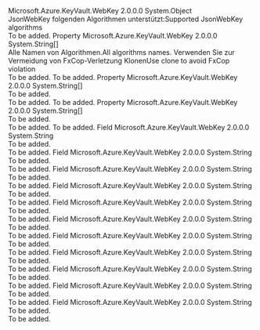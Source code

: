 <Type Name="JsonWebKeySignatureAlgorithm" FullName="Microsoft.Azure.KeyVault.WebKey.JsonWebKeySignatureAlgorithm">
  <TypeSignature Language="C#" Value="public static class JsonWebKeySignatureAlgorithm" />
  <TypeSignature Language="ILAsm" Value=".class public auto ansi abstract sealed beforefieldinit JsonWebKeySignatureAlgorithm extends System.Object" />
  <TypeSignature Language="DocId" Value="T:Microsoft.Azure.KeyVault.WebKey.JsonWebKeySignatureAlgorithm" />
  <TypeSignature Language="VB.NET" Value="Public Class JsonWebKeySignatureAlgorithm" />
  <TypeSignature Language="F#" Value="type JsonWebKeySignatureAlgorithm = class" />
  <AssemblyInfo>
    <AssemblyName>Microsoft.Azure.KeyVault.WebKey</AssemblyName>
    <AssemblyVersion>2.0.0.0</AssemblyVersion>
  </AssemblyInfo>
  <Base>
    <BaseTypeName>System.Object</BaseTypeName>
  </Base>
  <Interfaces />
  <Docs>
    <summary>
            <span data-ttu-id="9d634-101">JsonWebKey folgenden Algorithmen unterstützt:</span><span class="sxs-lookup"><span data-stu-id="9d634-101">Supported JsonWebKey algorithms</span></span>
            </summary>
    <remarks>To be added.</remarks>
  </Docs>
  <Members>
    <Member MemberName="AllAlgorithms">
      <MemberSignature Language="C#" Value="public static string[] AllAlgorithms { get; }" />
      <MemberSignature Language="ILAsm" Value=".property string[] AllAlgorithms" />
      <MemberSignature Language="DocId" Value="P:Microsoft.Azure.KeyVault.WebKey.JsonWebKeySignatureAlgorithm.AllAlgorithms" />
      <MemberSignature Language="VB.NET" Value="Public Shared ReadOnly Property AllAlgorithms As String()" />
      <MemberSignature Language="F#" Value="member this.AllAlgorithms : string[]" Usage="Microsoft.Azure.KeyVault.WebKey.JsonWebKeySignatureAlgorithm.AllAlgorithms" />
      <MemberType>Property</MemberType>
      <AssemblyInfo>
        <AssemblyName>Microsoft.Azure.KeyVault.WebKey</AssemblyName>
        <AssemblyVersion>2.0.0.0</AssemblyVersion>
      </AssemblyInfo>
      <ReturnValue>
        <ReturnType>System.String[]</ReturnType>
      </ReturnValue>
      <Docs>
        <summary>
            <span data-ttu-id="9d634-102">Alle Namen von Algorithmen.</span><span class="sxs-lookup"><span data-stu-id="9d634-102">All algorithms names.</span></span> <span data-ttu-id="9d634-103">Verwenden Sie zur Vermeidung von FxCop-Verletzung Klonen</span><span class="sxs-lookup"><span data-stu-id="9d634-103">Use clone to avoid FxCop violation</span></span>
            </summary>
        <value>To be added.</value>
        <remarks>To be added.</remarks>
      </Docs>
    </Member>
    <Member MemberName="AllEcAlgorithms">
      <MemberSignature Language="C#" Value="public static string[] AllEcAlgorithms { get; }" />
      <MemberSignature Language="ILAsm" Value=".property string[] AllEcAlgorithms" />
      <MemberSignature Language="DocId" Value="P:Microsoft.Azure.KeyVault.WebKey.JsonWebKeySignatureAlgorithm.AllEcAlgorithms" />
      <MemberSignature Language="VB.NET" Value="Public Shared ReadOnly Property AllEcAlgorithms As String()" />
      <MemberSignature Language="F#" Value="member this.AllEcAlgorithms : string[]" Usage="Microsoft.Azure.KeyVault.WebKey.JsonWebKeySignatureAlgorithm.AllEcAlgorithms" />
      <MemberType>Property</MemberType>
      <AssemblyInfo>
        <AssemblyName>Microsoft.Azure.KeyVault.WebKey</AssemblyName>
        <AssemblyVersion>2.0.0.0</AssemblyVersion>
      </AssemblyInfo>
      <ReturnValue>
        <ReturnType>System.String[]</ReturnType>
      </ReturnValue>
      <Docs>
        <summary>To be added.</summary>
        <value>To be added.</value>
        <remarks>To be added.</remarks>
      </Docs>
    </Member>
    <Member MemberName="AllRsaAlgorithms">
      <MemberSignature Language="C#" Value="public static string[] AllRsaAlgorithms { get; }" />
      <MemberSignature Language="ILAsm" Value=".property string[] AllRsaAlgorithms" />
      <MemberSignature Language="DocId" Value="P:Microsoft.Azure.KeyVault.WebKey.JsonWebKeySignatureAlgorithm.AllRsaAlgorithms" />
      <MemberSignature Language="VB.NET" Value="Public Shared ReadOnly Property AllRsaAlgorithms As String()" />
      <MemberSignature Language="F#" Value="member this.AllRsaAlgorithms : string[]" Usage="Microsoft.Azure.KeyVault.WebKey.JsonWebKeySignatureAlgorithm.AllRsaAlgorithms" />
      <MemberType>Property</MemberType>
      <AssemblyInfo>
        <AssemblyName>Microsoft.Azure.KeyVault.WebKey</AssemblyName>
        <AssemblyVersion>2.0.0.0</AssemblyVersion>
      </AssemblyInfo>
      <ReturnValue>
        <ReturnType>System.String[]</ReturnType>
      </ReturnValue>
      <Docs>
        <summary>To be added.</summary>
        <value>To be added.</value>
        <remarks>To be added.</remarks>
      </Docs>
    </Member>
    <Member MemberName="ECDSA256">
      <MemberSignature Language="C#" Value="public const string ECDSA256;" />
      <MemberSignature Language="ILAsm" Value=".field public static literal string ECDSA256" />
      <MemberSignature Language="DocId" Value="F:Microsoft.Azure.KeyVault.WebKey.JsonWebKeySignatureAlgorithm.ECDSA256" />
      <MemberSignature Language="VB.NET" Value="Public Const ECDSA256 As String " />
      <MemberSignature Language="F#" Value="val mutable ECDSA256 : string" Usage="Microsoft.Azure.KeyVault.WebKey.JsonWebKeySignatureAlgorithm.ECDSA256" />
      <MemberType>Field</MemberType>
      <AssemblyInfo>
        <AssemblyName>Microsoft.Azure.KeyVault.WebKey</AssemblyName>
        <AssemblyVersion>2.0.0.0</AssemblyVersion>
      </AssemblyInfo>
      <ReturnValue>
        <ReturnType>System.String</ReturnType>
      </ReturnValue>
      <Docs>
        <summary>To be added.</summary>
        <remarks>To be added.</remarks>
      </Docs>
    </Member>
    <Member MemberName="ES256">
      <MemberSignature Language="C#" Value="public const string ES256;" />
      <MemberSignature Language="ILAsm" Value=".field public static literal string ES256" />
      <MemberSignature Language="DocId" Value="F:Microsoft.Azure.KeyVault.WebKey.JsonWebKeySignatureAlgorithm.ES256" />
      <MemberSignature Language="VB.NET" Value="Public Const ES256 As String " />
      <MemberSignature Language="F#" Value="val mutable ES256 : string" Usage="Microsoft.Azure.KeyVault.WebKey.JsonWebKeySignatureAlgorithm.ES256" />
      <MemberType>Field</MemberType>
      <AssemblyInfo>
        <AssemblyName>Microsoft.Azure.KeyVault.WebKey</AssemblyName>
        <AssemblyVersion>2.0.0.0</AssemblyVersion>
      </AssemblyInfo>
      <ReturnValue>
        <ReturnType>System.String</ReturnType>
      </ReturnValue>
      <Docs>
        <summary>To be added.</summary>
        <remarks>To be added.</remarks>
      </Docs>
    </Member>
    <Member MemberName="ES384">
      <MemberSignature Language="C#" Value="public const string ES384;" />
      <MemberSignature Language="ILAsm" Value=".field public static literal string ES384" />
      <MemberSignature Language="DocId" Value="F:Microsoft.Azure.KeyVault.WebKey.JsonWebKeySignatureAlgorithm.ES384" />
      <MemberSignature Language="VB.NET" Value="Public Const ES384 As String " />
      <MemberSignature Language="F#" Value="val mutable ES384 : string" Usage="Microsoft.Azure.KeyVault.WebKey.JsonWebKeySignatureAlgorithm.ES384" />
      <MemberType>Field</MemberType>
      <AssemblyInfo>
        <AssemblyName>Microsoft.Azure.KeyVault.WebKey</AssemblyName>
        <AssemblyVersion>2.0.0.0</AssemblyVersion>
      </AssemblyInfo>
      <ReturnValue>
        <ReturnType>System.String</ReturnType>
      </ReturnValue>
      <Docs>
        <summary>To be added.</summary>
        <remarks>To be added.</remarks>
      </Docs>
    </Member>
    <Member MemberName="ES512">
      <MemberSignature Language="C#" Value="public const string ES512;" />
      <MemberSignature Language="ILAsm" Value=".field public static literal string ES512" />
      <MemberSignature Language="DocId" Value="F:Microsoft.Azure.KeyVault.WebKey.JsonWebKeySignatureAlgorithm.ES512" />
      <MemberSignature Language="VB.NET" Value="Public Const ES512 As String " />
      <MemberSignature Language="F#" Value="val mutable ES512 : string" Usage="Microsoft.Azure.KeyVault.WebKey.JsonWebKeySignatureAlgorithm.ES512" />
      <MemberType>Field</MemberType>
      <AssemblyInfo>
        <AssemblyName>Microsoft.Azure.KeyVault.WebKey</AssemblyName>
        <AssemblyVersion>2.0.0.0</AssemblyVersion>
      </AssemblyInfo>
      <ReturnValue>
        <ReturnType>System.String</ReturnType>
      </ReturnValue>
      <Docs>
        <summary>To be added.</summary>
        <remarks>To be added.</remarks>
      </Docs>
    </Member>
    <Member MemberName="PS256">
      <MemberSignature Language="C#" Value="public const string PS256;" />
      <MemberSignature Language="ILAsm" Value=".field public static literal string PS256" />
      <MemberSignature Language="DocId" Value="F:Microsoft.Azure.KeyVault.WebKey.JsonWebKeySignatureAlgorithm.PS256" />
      <MemberSignature Language="VB.NET" Value="Public Const PS256 As String " />
      <MemberSignature Language="F#" Value="val mutable PS256 : string" Usage="Microsoft.Azure.KeyVault.WebKey.JsonWebKeySignatureAlgorithm.PS256" />
      <MemberType>Field</MemberType>
      <AssemblyInfo>
        <AssemblyName>Microsoft.Azure.KeyVault.WebKey</AssemblyName>
        <AssemblyVersion>2.0.0.0</AssemblyVersion>
      </AssemblyInfo>
      <ReturnValue>
        <ReturnType>System.String</ReturnType>
      </ReturnValue>
      <Docs>
        <summary>To be added.</summary>
        <remarks>To be added.</remarks>
      </Docs>
    </Member>
    <Member MemberName="PS384">
      <MemberSignature Language="C#" Value="public const string PS384;" />
      <MemberSignature Language="ILAsm" Value=".field public static literal string PS384" />
      <MemberSignature Language="DocId" Value="F:Microsoft.Azure.KeyVault.WebKey.JsonWebKeySignatureAlgorithm.PS384" />
      <MemberSignature Language="VB.NET" Value="Public Const PS384 As String " />
      <MemberSignature Language="F#" Value="val mutable PS384 : string" Usage="Microsoft.Azure.KeyVault.WebKey.JsonWebKeySignatureAlgorithm.PS384" />
      <MemberType>Field</MemberType>
      <AssemblyInfo>
        <AssemblyName>Microsoft.Azure.KeyVault.WebKey</AssemblyName>
        <AssemblyVersion>2.0.0.0</AssemblyVersion>
      </AssemblyInfo>
      <ReturnValue>
        <ReturnType>System.String</ReturnType>
      </ReturnValue>
      <Docs>
        <summary>To be added.</summary>
        <remarks>To be added.</remarks>
      </Docs>
    </Member>
    <Member MemberName="PS512">
      <MemberSignature Language="C#" Value="public const string PS512;" />
      <MemberSignature Language="ILAsm" Value=".field public static literal string PS512" />
      <MemberSignature Language="DocId" Value="F:Microsoft.Azure.KeyVault.WebKey.JsonWebKeySignatureAlgorithm.PS512" />
      <MemberSignature Language="VB.NET" Value="Public Const PS512 As String " />
      <MemberSignature Language="F#" Value="val mutable PS512 : string" Usage="Microsoft.Azure.KeyVault.WebKey.JsonWebKeySignatureAlgorithm.PS512" />
      <MemberType>Field</MemberType>
      <AssemblyInfo>
        <AssemblyName>Microsoft.Azure.KeyVault.WebKey</AssemblyName>
        <AssemblyVersion>2.0.0.0</AssemblyVersion>
      </AssemblyInfo>
      <ReturnValue>
        <ReturnType>System.String</ReturnType>
      </ReturnValue>
      <Docs>
        <summary>To be added.</summary>
        <remarks>To be added.</remarks>
      </Docs>
    </Member>
    <Member MemberName="RS256">
      <MemberSignature Language="C#" Value="public const string RS256;" />
      <MemberSignature Language="ILAsm" Value=".field public static literal string RS256" />
      <MemberSignature Language="DocId" Value="F:Microsoft.Azure.KeyVault.WebKey.JsonWebKeySignatureAlgorithm.RS256" />
      <MemberSignature Language="VB.NET" Value="Public Const RS256 As String " />
      <MemberSignature Language="F#" Value="val mutable RS256 : string" Usage="Microsoft.Azure.KeyVault.WebKey.JsonWebKeySignatureAlgorithm.RS256" />
      <MemberType>Field</MemberType>
      <AssemblyInfo>
        <AssemblyName>Microsoft.Azure.KeyVault.WebKey</AssemblyName>
        <AssemblyVersion>2.0.0.0</AssemblyVersion>
      </AssemblyInfo>
      <ReturnValue>
        <ReturnType>System.String</ReturnType>
      </ReturnValue>
      <Docs>
        <summary>To be added.</summary>
        <remarks>To be added.</remarks>
      </Docs>
    </Member>
    <Member MemberName="RS384">
      <MemberSignature Language="C#" Value="public const string RS384;" />
      <MemberSignature Language="ILAsm" Value=".field public static literal string RS384" />
      <MemberSignature Language="DocId" Value="F:Microsoft.Azure.KeyVault.WebKey.JsonWebKeySignatureAlgorithm.RS384" />
      <MemberSignature Language="VB.NET" Value="Public Const RS384 As String " />
      <MemberSignature Language="F#" Value="val mutable RS384 : string" Usage="Microsoft.Azure.KeyVault.WebKey.JsonWebKeySignatureAlgorithm.RS384" />
      <MemberType>Field</MemberType>
      <AssemblyInfo>
        <AssemblyName>Microsoft.Azure.KeyVault.WebKey</AssemblyName>
        <AssemblyVersion>2.0.0.0</AssemblyVersion>
      </AssemblyInfo>
      <ReturnValue>
        <ReturnType>System.String</ReturnType>
      </ReturnValue>
      <Docs>
        <summary>To be added.</summary>
        <remarks>To be added.</remarks>
      </Docs>
    </Member>
    <Member MemberName="RS512">
      <MemberSignature Language="C#" Value="public const string RS512;" />
      <MemberSignature Language="ILAsm" Value=".field public static literal string RS512" />
      <MemberSignature Language="DocId" Value="F:Microsoft.Azure.KeyVault.WebKey.JsonWebKeySignatureAlgorithm.RS512" />
      <MemberSignature Language="VB.NET" Value="Public Const RS512 As String " />
      <MemberSignature Language="F#" Value="val mutable RS512 : string" Usage="Microsoft.Azure.KeyVault.WebKey.JsonWebKeySignatureAlgorithm.RS512" />
      <MemberType>Field</MemberType>
      <AssemblyInfo>
        <AssemblyName>Microsoft.Azure.KeyVault.WebKey</AssemblyName>
        <AssemblyVersion>2.0.0.0</AssemblyVersion>
      </AssemblyInfo>
      <ReturnValue>
        <ReturnType>System.String</ReturnType>
      </ReturnValue>
      <Docs>
        <summary>To be added.</summary>
        <remarks>To be added.</remarks>
      </Docs>
    </Member>
    <Member MemberName="RSNULL">
      <MemberSignature Language="C#" Value="public const string RSNULL;" />
      <MemberSignature Language="ILAsm" Value=".field public static literal string RSNULL" />
      <MemberSignature Language="DocId" Value="F:Microsoft.Azure.KeyVault.WebKey.JsonWebKeySignatureAlgorithm.RSNULL" />
      <MemberSignature Language="VB.NET" Value="Public Const RSNULL As String " />
      <MemberSignature Language="F#" Value="val mutable RSNULL : string" Usage="Microsoft.Azure.KeyVault.WebKey.JsonWebKeySignatureAlgorithm.RSNULL" />
      <MemberType>Field</MemberType>
      <AssemblyInfo>
        <AssemblyName>Microsoft.Azure.KeyVault.WebKey</AssemblyName>
        <AssemblyVersion>2.0.0.0</AssemblyVersion>
      </AssemblyInfo>
      <ReturnValue>
        <ReturnType>System.String</ReturnType>
      </ReturnValue>
      <Docs>
        <summary>To be added.</summary>
        <remarks>To be added.</remarks>
      </Docs>
    </Member>
  </Members>
</Type>